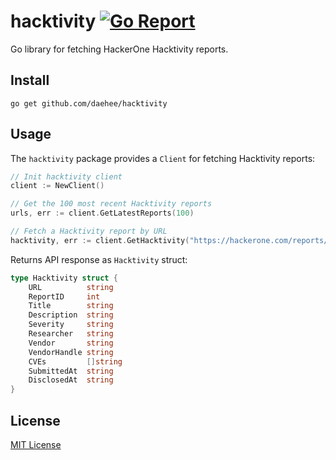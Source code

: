 # hacktivity [![Go Report](https://goreportcard.com/badge/github.com/daehee/hacktivity)](https://goreportcard.com/report/github.com/daehee/hacktivity)

Go library for fetching HackerOne Hacktivity reports.

## Install

```
go get github.com/daehee/hacktivity
```

## Usage

The `hacktivity` package provides a `Client` for fetching Hacktivity reports:
```go
// Init hacktivity client
client := NewClient()

// Get the 100 most recent Hacktivity reports
urls, err := client.GetLatestReports(100)

// Fetch a Hacktivity report by URL
hacktivity, err := client.GetHacktivity("https://hackerone.com/reports/1019891")
```

Returns API response as `Hacktivity` struct:
```go
type Hacktivity struct {
    URL          string
    ReportID     int
    Title        string
    Description  string
    Severity     string
    Researcher   string
    Vendor       string
    VendorHandle string
    CVEs         []string
    SubmittedAt  string
    DisclosedAt  string
}
```

## License

[MIT License](LICENSE)